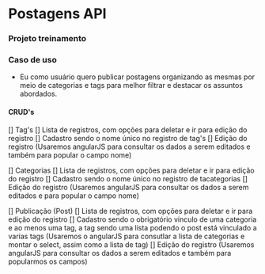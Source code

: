 # Postagens API

### Projeto treinamento

### Caso de uso
- Eu como usuário quero publicar postagens organizando as mesmas por meio de categorias e tags para melhor filtrar e destacar os assuntos abordados.

#### CRUD's
[] Tag's
  [] Lista de registros, com opções para deletar e ir para edição do registro
  [] Cadastro sendo o nome único no registro de tag's
  [] Edição do registro (Usaremos angularJS para consultar os dados a serem editados e também para popular o campo nome)

[] Categorias
  [] Lista de registros, com opções para deletar e ir para edição do registro
  [] Cadastro sendo o nome único no registro de tacategorias
  [] Edição do registro (Usaremos angularJS para consultar os dados a serem editados e  para popular o campo nome)

[] Publicação (Post)
  [] Lista de registros, com opções para deletar e ir para edição do registro
  [] Cadastro sendo o obrigatório vinculo de uma categoria e ao menos uma tag, a tag sendo uma lista podendo o post está vinculado a varias tags (Usaremos o angularJS para consutlar a lista de categorias e montar o select, assim como a lista de tag)
  [] Edição do registro (Usaremos angularJS para consultar os dados a serem editados e também para popularmos os campos)